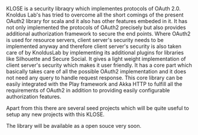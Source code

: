 KLOSE is a security libraqry which implementes protocols of OAuth 2.0.  Knoldus Lab's has tried to overcome all the short comings of the present OAuth2 library for scala and it also has other features embeded in it. It has not only implemented the protocols of OAuth2 precisely but also provides additional authorization framework to secure the end points. Where OAuth2 is used for resou​r​ce servers, client server's security needs to be implemented anyway and therefore client server's security is also taken care of by KnoldusLab by implementing its additional plugins for librar​ies​ like Silhouette ​and Secure Social. ​It gives a light weight implementation of client server's security which makes it user friendly. It has a core part which basically takes care of all the possible OAuth2 implementation and it does not need any query to handle request response. This core library ​can be easily integrated with the  Play framework ​and Akka HTTP to fulfill all the ​requirements of O​Auth2 in addition to providing easily configurable authorization features.
 
Apart from this there ​are several seed projects which will be quite useful to setup any new projects with this ​KLOSE.

The library will be available as a open souce very soon.
